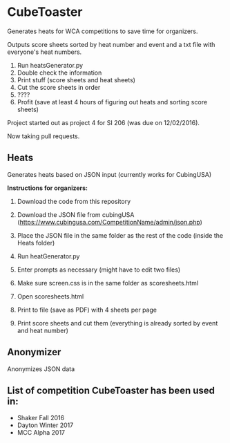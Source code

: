 # CubeToaster
Generates heats for WCA competitions to save time for organizers.

Outputs score sheets sorted by heat number and event and a txt file with everyone's heat numbers. 

1. Run heatsGenerator.py
2. Double check the information
3. Print stuff (score sheets and heat sheets)
4. Cut the score sheets in order
5. ????
6. Profit (save at least 4 hours of figuring out heats and sorting score sheets) 

Project started out as project 4 for SI 206 (was due on 12/02/2016). 

Now taking pull requests.


## Heats
Generates heats based on JSON input (currently works for CubingUSA)

**Instructions for organizers:**

1. Download the code from this repository

2. Download the JSON file from cubingUSA (https://www.cubingusa.com/CompetitionName/admin/json.php)

3. Place the JSON file in the same folder as the rest of the code (inside the Heats folder)

4. Run heatGenerator.py

5. Enter prompts as necessary (might have to edit two files)

6. Make sure screen.css is in the same folder as scoresheets.html

7. Open scoresheets.html

8. Print to file (save as PDF) with 4 sheets per page

9. Print score sheets and cut them (everything is already sorted by event and heat number)


## Anonymizer
Anonymizes JSON data

## List of competition CubeToaster has been used in:
* Shaker Fall 2016
* Dayton Winter 2017
* MCC Alpha 2017